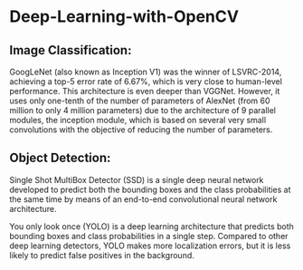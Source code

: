 # Deep-Learning-with-OpenCV

## Image Classification: 

GoogLeNet (also known as Inception V1) was the winner of LSVRC-2014, achieving a top-5 error rate of 6.67%, which is very close to human-level performance. 
This architecture is even deeper than VGGNet. However, it uses only one-tenth of the number of parameters of AlexNet (from 60 million to only 4 million parameters) 
due to the architecture of 9 parallel modules, the inception module, which is based on several very small convolutions with the objective of reducing the number of parameters.

## Object Detection:

Single Shot MultiBox Detector (SSD) is a single deep neural network developed to predict both the bounding boxes and the class probabilities at the same time by means of an 
end-to-end convolutional neural network architecture.

You only look once (YOLO) is a deep learning architecture that predicts both bounding boxes and class probabilities in a single step. Compared to other deep learning detectors, 
YOLO makes more localization errors, but it is less likely to predict false positives in the background.
